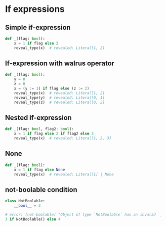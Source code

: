 # If expressions

## Simple if-expression

```py
def _(flag: bool):
    x = 1 if flag else 2
    reveal_type(x)  # revealed: Literal[1, 2]
```

## If-expression with walrus operator

```py
def _(flag: bool):
    y = 0
    z = 0
    x = (y := 1) if flag else (z := 2)
    reveal_type(x)  # revealed: Literal[1, 2]
    reveal_type(y)  # revealed: Literal[0, 1]
    reveal_type(z)  # revealed: Literal[0, 2]
```

## Nested if-expression

```py
def _(flag: bool, flag2: bool):
    x = 1 if flag else 2 if flag2 else 3
    reveal_type(x)  # revealed: Literal[1, 2, 3]
```

## None

```py
def _(flag: bool):
    x = 1 if flag else None
    reveal_type(x)  # revealed: Literal[1] | None
```

## not-boolable condition

```py
class NotBoolable:
    __bool__ = 3

# error: [not-boolable] "Object of type `NotBoolable` has an invalid `__bool__` method"
3 if NotBoolable() else 4
```
